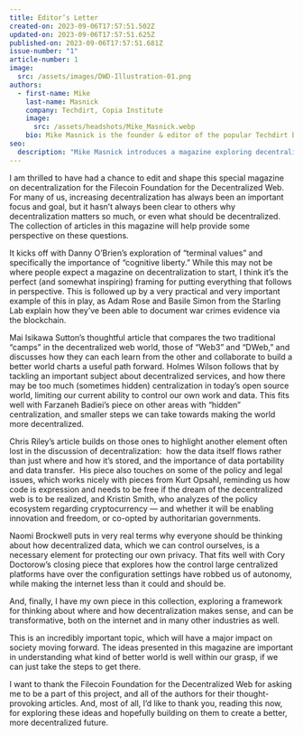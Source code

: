 ```yaml
---
title: Editor’s Letter
created-on: 2023-09-06T17:57:51.502Z
updated-on: 2023-09-06T17:57:51.625Z
published-on: 2023-09-06T17:57:51.681Z
issue-number: "1"
article-number: 1
image:
  src: /assets/images/DWD-Illustration-01.png
authors:
  - first-name: Mike
    last-name: Masnick
    company: Techdirt, Copia Institute
    image:
      src: /assets/headshots/Mike_Masnick.webp
    bio: Mike Masnick is the founder & editor of the popular Techdirt blog as well as the founder of the Silicon Valley think tank, the Copia Institute. In both roles, he explores the intersection of technology, innovation, policy, law, civil liberties, and economics.
seo:
  description: "Mike Masnick introduces a magazine exploring decentralization's impact on cognitive liberty, privacy, blockchain, and the web's future through expert perspectives."
---
```


I am thrilled to have had a chance to edit and shape this special magazine on decentralization for the Filecoin Foundation for the Decentralized Web. For many of us, increasing decentralization has always been an important focus and goal, but it hasn’t always been clear to others why decentralization matters so much, or even what should be decentralized. The collection of articles in this magazine will help provide some perspective on these questions.

It kicks off with Danny O’Brien’s exploration of “terminal values” and specifically the importance of “cognitive liberty.” While this may not be where people expect a magazine on decentralization to start, I think it’s the perfect (and somewhat inspiring) framing for putting everything that follows in perspective. This is followed up by a very practical and very important example of this in play, as Adam Rose and Basile Simon from the Starling Lab explain how they’ve been able to document war crimes evidence via the blockchain. 

Mai Isikawa Sutton’s thoughtful article that compares the two traditional “camps” in the decentralized web world, those of “Web3” and “DWeb,” and discusses how they can each learn from the other and collaborate to build a better world charts a useful path forward. Holmes Wilson follows that by tackling an important subject about decentralized services, and how there may be too much (sometimes hidden) centralization in today’s open source world, limiting our current ability to control our own work and data. This fits well with Farzaneh Badiei’s piece on other areas with “hidden” centralization, and smaller steps we can take towards making the world more decentralized.

Chris Riley’s article builds on those ones to highlight another element often lost in the discussion of decentralization:  how the data itself flows rather than just where and how it’s stored, and the importance of data portability and data transfer.  His piece also touches on some of the policy and legal issues, which works nicely with pieces from Kurt Opsahl, reminding us how code is expression and needs to be free if the dream of the decentralized web is to be realized, and Kristin Smith, who analyzes of the policy ecosystem regarding cryptocurrency — and whether it will be enabling innovation and freedom, or co-opted by authoritarian governments.

Naomi Brockwell puts in very real terms why everyone should be thinking about how decentralized data, which we can control ourselves, is a necessary element for protecting our own privacy. That fits well with Cory Doctorow’s closing piece that explores how the control large centralized platforms have over the configuration settings have robbed us of autonomy, while making the internet less than it could and should be.

And, finally, I have my own piece in this collection, exploring a framework for thinking about where and how decentralization makes sense, and can be transformative, both on the internet and in many other industries as well.

This is an incredibly important topic, which will have a major impact on society moving forward. The ideas presented in this magazine are important in understanding what kind of better world is well within our grasp, if we can just take the steps to get there.

I want to thank the Filecoin Foundation for the Decentralized Web for asking me to be a part of this project, and all of the authors for their thought-provoking articles. And, most of all, I’d like to thank you, reading this now, for exploring these ideas and hopefully building on them to create a better, more decentralized future.
